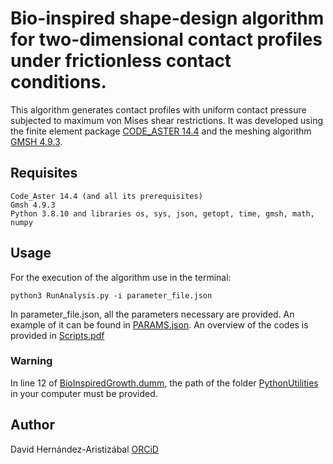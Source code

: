 # Bio-inspired shape-design algorithm for two-dimensional contact profiles under frictionless contact conditions.
This algorithm generates contact profiles with uniform contact pressure
subjected to maximum von Mises shear restrictions.
It was developed using the finite element package 
[CODE_ASTER 14.4](https://code-aster.org/) and the meshing algorithm
[GMSH 4.9.3](https://gmsh.info/doc/texinfo/gmsh.html).

## Requisites
    Code_Aster 14.4 (and all its prerequisites)
    Gmsh 4.9.3
    Python 3.8.10 and libraries os, sys, json, getopt, time, gmsh, math, numpy

## Usage
For the execution of the algorithm use in the terminal:

    python3 RunAnalysis.py -i parameter_file.json

In parameter_file.json, all the parameters necessary are provided.
An example of it can be found in [PARAMS.json](Codes/PARAMS.json).
An overview of the codes is provided in
[Scripts.pdf](Documentation/StableVersion/Scripts.pdf)

### Warning
In line 12 of [BioInspiredGrowth.dumm](Codes/BioInspiredGrowth.dumm),
the path of the folder [PythonUtilities](Codes/PythonUtilities) in
your computer must be provided.

## Author
David Hernández-Aristizábal
[ORCiD](https://orcid.org/0000-0003-4041-3785)
